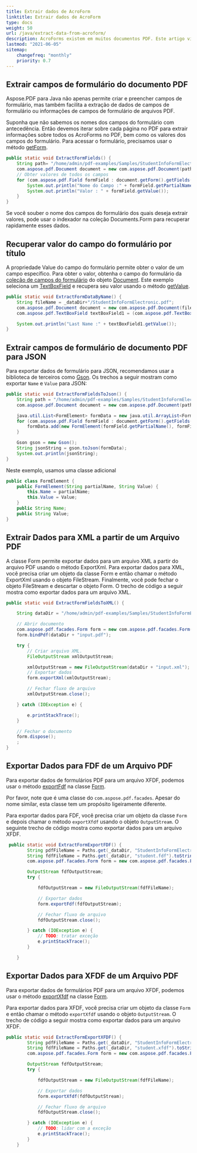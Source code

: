 ```yaml
---
title: Extrair dados de AcroForm
linktitle: Extrair dados de AcroForm
type: docs
weight: 50
url: /java/extract-data-from-acroform/
description: AcroForms existem em muitos documentos PDF. Este artigo visa ajudá-lo a entender como extrair dados de AcroForms usando Java e o Aspose.PDF.
lastmod: "2021-06-05"
sitemap:
    changefreq: "monthly"
    priority: 0.7
---
```


## Extrair campos de formulário do documento PDF

Aspose.PDF para Java não apenas permite criar e preencher campos de formulário, mas também facilita a extração de dados de campos de formulário ou informações de campos de formulário de arquivos PDF.

Suponha que não sabemos os nomes dos campos do formulário com antecedência. Então devemos iterar sobre cada página no PDF para extrair informações sobre todos os AcroForms no PDF, bem como os valores dos campos do formulário. Para acessar o formulário, precisamos usar o método [getForm](https://reference.aspose.com/pdf/java/com.aspose.pdf/Document#getForm--).

```java
public static void ExtractFormFields() {
    String path= "/home/admin/pdf-examples/Samples/StudentInfoFormElectronic.pdf";
    com.aspose.pdf.Document document = new com.aspose.pdf.Document(path);
    // Obter valores de todos os campos
    for (com.aspose.pdf.Field formField : document.getForm().getFields()) {
        System.out.println("Nome do Campo :" + formField.getPartialName());
        System.out.println("Valor : " + formField.getValue());
    }
}
```


Se você souber o nome dos campos do formulário dos quais deseja extrair valores, pode usar o indexador na coleção Documents.Form para recuperar rapidamente esses dados.

## Recuperar valor do campo do formulário por título

A propriedade Value do campo do formulário permite obter o valor de um campo específico. Para obter o valor, obtenha o campo do formulário da [coleção de campos do formulário](https://reference.aspose.com/pdf/java/com.aspose.pdf/Document#getForm--) do objeto [Document](https://reference.aspose.com/pdf/java/com.aspose.pdf/Document). Este exemplo seleciona um [TextBoxField](https://reference.aspose.com/pdf/java/com.aspose.pdf/TextBoxField) e recupera seu valor usando o método [getValue](https://reference.aspose.com/pdf/java/com.aspose.pdf/TextBoxField#getValue--).

```java
public static void ExtractFormDataByName() {
    String fileName = _dataDir+"/StudentInfoFormElectronic.pdf";
    com.aspose.pdf.Document document = new com.aspose.pdf.Document(fileName);        
    com.aspose.pdf.TextBoxField textBoxField1 = (com.aspose.pdf.TextBoxField)document.getForm().get("Last Name");

    System.out.println("Last Name :" + textBoxField1.getValue());
}
```


## Extrair campos de formulário de documento PDF para JSON

Para exportar dados de formulário para JSON, recomendamos usar a biblioteca de terceiros como [Gson](https://github.com/google/gson).
Os trechos a seguir mostram como exportar `Name` e `Value` para JSON:

```java
public static void ExtractFormFieldsToJson() {
    String path = "/home/admin/pdf-examples/Samples/StudentInfoFormElectronic.pdf";
    com.aspose.pdf.Document document = new com.aspose.pdf.Document(path);

    java.util.List<FormElement> formData = new java.util.ArrayList<FormElement>();
    for (com.aspose.pdf.Field formField : document.getForm().getFields()) {
        formData.add(new FormElement(formField.getPartialName(), formField.getValue()));
    }

    Gson gson = new Gson();
    String jsonString = gson.toJson(formData);
    System.out.println(jsonString);
}
```

Neste exemplo, usamos uma classe adicional

```java
public class FormElement {
    public FormElement(String partialName, String Value) {
        this.Name = partialName;
        this.Value = Value;
    }
    public String Name;
    public String Value;
}
```


## Extrair Dados para XML a partir de um Arquivo PDF

A classe Form permite exportar dados para um arquivo XML a partir do arquivo PDF usando o método ExportXml. Para exportar dados para XML, você precisa criar um objeto da classe Form e então chamar o método ExportXml usando o objeto FileStream. Finalmente, você pode fechar o objeto FileStream e descartar o objeto Form. O trecho de código a seguir mostra como exportar dados para um arquivo XML.

```java
public static void ExtractFormFieldsToXML() {

    String dataDir = "/home/admin/pdf-examples/Samples/StudentInfoFormElectronic.pdf";

    // Abrir documento
    com.aspose.pdf.facades.Form form = new com.aspose.pdf.facades.Form();
    form.bindPdf(dataDir + "input.pdf");

    try {
        // Criar arquivo XML.
        FileOutputStream xmlOutputStream;

        xmlOutputStream = new FileOutputStream(dataDir + "input.xml");
        // Exportar dados
        form.exportXml(xmlOutputStream);

        // Fechar fluxo de arquivo
        xmlOutputStream.close();

    } catch (IOException e) {

        e.printStackTrace();
    }

    // Fechar o documento
    form.dispose();
    ;
}
```


## Exportar Dados para FDF de um Arquivo PDF

Para exportar dados de formulários PDF para um arquivo XFDF, podemos usar o método [exportFdf](https://reference.aspose.com/pdf/java/com.aspose.pdf.facades/Form#exportFdf-java.io.OutputStream-) na classe [Form](https://reference.aspose.com/pdf/java/com.aspose.pdf.facades/Form).

Por favor, note que é uma classe do `com.aspose.pdf.facades`. Apesar do nome similar, esta classe tem um propósito ligeiramente diferente.

Para exportar dados para FDF, você precisa criar um objeto da classe `Form` e depois chamar o método `exportXfdf` usando o objeto `OutputStream`. O seguinte trecho de código mostra como exportar dados para um arquivo XFDF.

```java
 public static void ExtractFormExportFDF() {
        String pdfFileName = Paths.get(_dataDir, "StudentInfoFormElectronic.pdf").toString();
        String fdfFileName = Paths.get(_dataDir, "student.fdf").toString();
        com.aspose.pdf.facades.Form form = new com.aspose.pdf.facades.Form(pdfFileName);

        OutputStream fdfOutputStream;
        try {

            fdfOutputStream = new FileOutputStream(fdfFileName);

            // Exportar dados
            form.exportFdf(fdfOutputStream);

            // Fechar fluxo de arquivo
            fdfOutputStream.close();

        } catch (IOException e) {
            // TODO: tratar exceção
            e.printStackTrace();
        }

    }
```


## Exportar Dados para XFDF de um Arquivo PDF

Para exportar dados de formulários PDF para um arquivo XFDF, podemos usar o método [exportXfdf](https://reference.aspose.com/pdf/java/com.aspose.pdf.facades/Form#exportXfdf-java.io.OutputStream-) na classe [Form](https://reference.aspose.com/pdf/java/com.aspose.pdf.facades/Form).

Para exportar dados para XFDF, você precisa criar um objeto da classe `Form` e então chamar o método `exportXfdf` usando o objeto `OutputStream`. 
O trecho de código a seguir mostra como exportar dados para um arquivo XFDF.

```java
public static void ExtractFormExportXFDF() {
        String pdfFileName = Paths.get(_dataDir, "StudentInfoFormElectronic.pdf").toString();
        String fdfFileName = Paths.get(_dataDir, "student.xfdf").toString();
        com.aspose.pdf.facades.Form form = new com.aspose.pdf.facades.Form(pdfFileName);

        OutputStream fdfOutputStream;
        try {

            fdfOutputStream = new FileOutputStream(fdfFileName);

            // Exportar dados
            form.exportXfdf(fdfOutputStream);

            // Fechar fluxo de arquivo
            fdfOutputStream.close();

        } catch (IOException e) {
            // TODO: lidar com a exceção
            e.printStackTrace();
        }
    }
```
